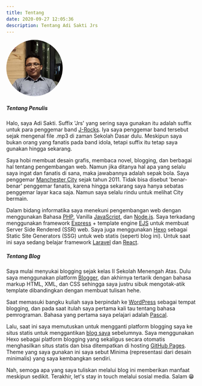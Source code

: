 ```yaml
---
title: Tentang
date: 2020-09-27 12:05:36
description: Tentang Adi Sakti Jrs
---
```

<div class="center mb-3">
  <img src="/images/adisak.jpg" width="150" height="150" style="border-radius: 50%;"  />
</div>

##### Tentang Penulis
Halo, saya Adi Sakti. Suffix 'Jrs' yang sering saya gunakan itu adalah suffix untuk para penggemar band [J-Rocks](https://id.wikipedia.org/wiki/J-Rocks). Iya saya penggemar band tersebut sejak mengenal file .mp3 di zaman Sekolah Dasar dulu. Meskipun saya bukan orang yang fanatis pada band idola, tetapi suffix itu tetap saya gunakan hingga sekarang.

Saya hobi membuat desain grafis, membaca novel, blogging, dan berbagai hal tentang pengembangan web. Namun jika ditanya hal apa yang selalu saya ingat dan fanatis di sana, maka jawabannya adalah sepak bola. Saya penggemar [Manchester City](https://www.mancity.com/) sejak tahun 2011. Tidak bisa disebut 'benar-benar' penggemar fanatis, karena hingga sekarang saya hanya sebatas penggemar layar kaca saja. Namun saya selalu rindu untuk melihat City bermain.

Dalam bidang informatika saya menekuni pengembangan web dengan menggunakan Bahasa [PHP](https://www.php.net/), Vanilla [JavaScript](https://developer.mozilla.org/en-US/docs/Web/JavaScript), dan [Node.js](https://nodejs.org/en/). Saya terkadang menggunakan framework [Express](https://expressjs.com/) + template engine [EJS](http://ejs.co/) untuk membuat Server Side Rendered (SSR) web. Saya juga menggunakan [Hexo](https://hexo.io/) sebagai Static Site Generators (SSG) untuk web statis (seperti blog ini). Untuk saat ini saya sedang belajar framework [Laravel](https://laravel.com/) dan [React](https://reactjs.org/).

##### Tentang Blog
Saya mulai menyukai blogging sejak kelas II Sekolah Menengah Atas. Dulu saya menggunakan platform [Blogger](https://www.blogger.com/), dan akhirnya tertarik dengan bahasa markup HTML, XML, dan CSS sehingga saya justru sibuk mengotak-atik template dibandingkan dengan membuat tulisan hehe.

Saat memasuki bangku kuliah saya berpindah ke [WordPress](https://wordpress.com/) sebagai tempat blogging, dan pada saat itulah saya pertama kali tau tentang bahasa pemrograman. Bahasa yang pertama saya pelajari adalah [Pascal](https://en.wikipedia.org/wiki/Pascal_(programming_language)).

Lalu, saat ini saya memutuskan untuk mengganti platform blogging saya ke situs statis untuk menggantikan [blog saya](https://adisaktijrs.wordpress.com/) sebelumnya. Saya menggunakan Hexo sebagai platform blogging yang sekaligus secara otomatis menghasilkan situs statis dan bisa ditempatkan di hosting [GitHub Pages](https://pages.github.com/). Theme yang saya gunakan ini saya sebut Minima (representasi dari desain minimalis) yang saya kembangkan sendiri.

Nah, semoga apa yang saya tuliskan melalui blog ini memberikan manfaat meskipun sedikit. Terakhir, let's stay in touch melalui sosial media. Salam 😁
